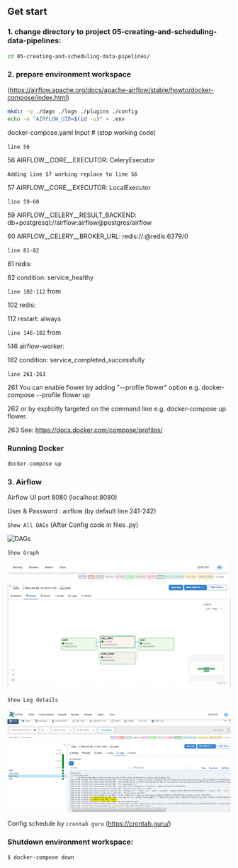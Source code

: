 ## Get start
### 1. change directory to project 05-creating-and-scheduling-data-pipelines:
```sh
cd 05-creating-and-scheduling-data-pipelines/
```

### 2. prepare environment workspace 
(https://airflow.apache.org/docs/apache-airflow/stable/howto/docker-compose/index.html)

```sh
mkdir -p ./dags ./logs ./plugins ./config
echo -e "AIRFLOW_UID=$(id -u)" > .env
```

docker-compose.yaml Input # (stop working code)

`line 56` 

56 AIRFLOW__CORE__EXECUTOR: CeleryExecutor 

`Adding line 57 working replace to line 56`

57 AIRFLOW__CORE__EXECUTOR: LocalExecutor

`line 59-60` 

59 AIRFLOW__CELERY__RESULT_BACKEND: db+postgresql://airflow:airflow@postgres/airflow

60 AIRFLOW__CELERY__BROKER_URL: redis://:@redis:6379/0

`line 81-82` 

81 redis:

82 condition: service_healthy

`line 102-112` from

102 redis:

112 restart: always

`line 146-182` from

146 airflow-worker:

182 condition: service_completed_successfully

`line 261-263`

261 You can enable flower by adding "--profile flower" option e.g. docker-compose --profile flower up

262 or by explicitly targeted on the command line e.g. docker-compose up flower.

263 See: https://docs.docker.com/compose/profiles/


### Running Docker

```sh
docker-compose up
```

### 3. Airflow
Airflow UI port 8080 (localhost:8080)

User & Password : airflow (by default line 241-242)

`Show All DAGs` (After Config code in files .py)

![DAGs](https://github.com/Nongnoot456/dw-and-bi/tree/main/05-data-pipelines1/images)

`Show Graph`

![Graph](https://github.com/Nongnoot456/dw-and-bi/blob/main/05-data-pipelines1/images/graph.png)

`Show Log details`

![Log](https://github.com/Nongnoot456/dw-and-bi/blob/main/05-data-pipelines1/images/say%20hello.png)

Config schedule by `crontab guru` (https://crontab.guru/)

### Shutdown environment workspace:
```sh
$ docker-compose down
```





